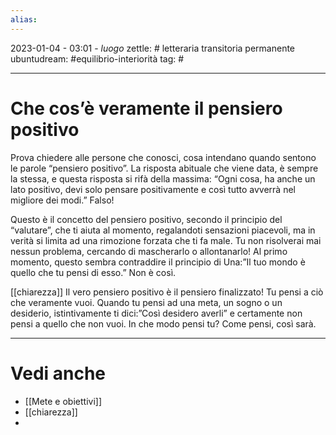 ```yaml
---
alias: 
---
```

2023-01-04 - 03:01 - *luogo*
zettle: # letteraria transitoria permanente
ubuntudream: #equilibrio-interiorità
tag: #

---
# Che cos’è veramente il pensiero positivo
Prova chiedere alle persone che conosci, cosa intendano quando sentono le parole “pensiero positivo”. La risposta abituale che viene data, è sempre la stessa, e questa risposta si rifà della massima: “Ogni cosa, ha anche un lato positivo, devi solo pensare positivamente e così tutto avverrà nel migliore dei modi.” Falso!

Questo è il concetto del pensiero positivo, secondo il principio del “valutare”, che ti aiuta al momento, regalandoti sensazioni piacevoli, ma in verità si limita ad una rimozione forzata che ti fa male. Tu non risolverai mai nessun problema, cercando di mascherarlo o allontanarlo! Al primo momento, questo sembra contraddire il principio di Una:”Il tuo mondo è quello che tu pensi di esso.” Non è così.

[[chiarezza]]
Il vero pensiero positivo è il pensiero finalizzato! Tu pensi a ciò che veramente vuoi. Quando tu pensi ad una meta, un sogno o un desiderio, istintivamente ti dici:”Così desidero averli” e certamente non pensi a quello che non vuoi. In che modo pensi tu? Come pensi, così sarà.



---
# Vedi anche
- [[Mete e obiettivi]]
- [[chiarezza]]
- 